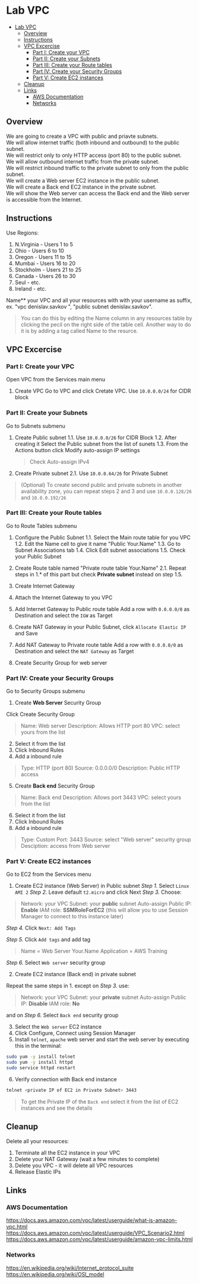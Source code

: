 # Lab VPC

- [Lab VPC](#lab-vpc)
  - [Overview](#overview)
  - [Instructions](#instructions)
  - [VPC Excercise](#vpc-excercise)
    - [Part I: Create your VPC](#part-i-create-your-vpc)
    - [Part II: Create your Subnets](#part-ii-create-your-subnets)
    - [Part III: Create your Route tables](#part-iii-create-your-route-tables)
    - [Part IV: Create your Security Groups](#part-iv-create-your-security-groups)
    - [Part V: Create EC2 instances](#part-v-create-ec2-instances)
  - [Cleanup](#cleanup)
  - [Links](#links)
    - [AWS Documentation](#aws-documentation)
    - [Networks](#networks)

## Overview

We are going to create a VPC with public and priavte subnets.  
We will allow internet traffic (both inbound and outbound) to the public subnet.  
We will restrict only to only HTTP access (port 80) to the public subnet.  
We will allow outbound internet traffic from the private subnet.  
We will restrict inbound traffic to the private subnet to only from the public subnet.  
We will create a Web server EC2 instance in the public subnet.  
We will create a Back end EC2 instance in the private subnet.  
We will show the Web server can access the Back end and the Web server is accessible from the Internet.  

## Instructions

Use Regions:

1. N.Virginia - Users 1 to 5
2. Ohio - Users 6 to 10
3. Oregon - Users 11 to 15
4. Mumbai - Users 16 to 20
5. Stockholm - Users 21 to 25
6. Canada - Users 26 to 30
7. Seul - etc.
8. Ireland - etc.

Name** your VPC and all your resources with with your username as suffix, ex. "vpc denislav.savkov ", "public subnet denislav.savkov".
> You can do this by editing the Name column in any resources table by clicking the pecil on the right side of the table cell.
Another way to do it is by adding a tag called Name to the resurce.

## VPC Excercise

### Part I: Create your VPC

Open VPC from the Services main menu

1. Create VPC
Go to VPC and click Cretate VPC.
Use `10.0.0.0/24` for CIDR block

### Part II: Create your Subnets

Go to Subnets submenu

1. Create Public subnet
   1.1. Use `10.0.0.0/26` for CIDR Block
   1.2. After creating it Select the Public subnet from the list of sunets
   1.3. From the Actions button click Modify auto-assign IP settings
   > Check Auto-assign IPv4

2. Create Private subnet
   2.1. Use `10.0.0.64/26` for Private Subnet

> (Optional) To create second public and private subnets in another availability zone, you can repeat steps 2 and 3 and use `10.0.0.128/26` and `10.0.0.192/26`

### Part III: Create your Route tables

Go to Route Tables submenu

1. Configure the Public Subnet
1.1. Select the Main route table for you VPC
1.2. Edit the Name cell to give it name "Public Your.Name"
1.3. Go to Subnet Associations tab
1.4. Click Edit subnet associations
1.5. Check your Public Subnet

2. Create Route table named "Private route table Your.Name"
2.1. Repeat steps in 1.* of this part but check **Private subnet** instead on step 1.5.

3. Create Internet Gateway
4. Attach the Internet Gateway to you VPC
5. Add Internet Gateway to Public route table
Add a row with `0.0.0.0/0` as Destination and select the `IGW` as Target
1. Create NAT Gateway in your Public Subnet, click `Allocate Elastic IP` and Save
2. Add NAT Gateway to Private route table
Add a row with `0.0.0.0/0` as Destination and select the `NAT Gateway` as Target
8. Create Security Group for web server

### Part IV: Create your Security Groups

Go to Security Groups submenu

1. Create **Web Server** Security Group

Click Create Security Group
> Name: Web server
> Description: Allows HTTP port 80
> VPC: select yours from the list

2. Select it from the list
3. Click Inbound Rules
4. Add a inbound rule
> Type: HTTP (port 80)
> Source: 0.0.0.0/0
> Description: Public HTTP access

5. Create **Back end** Security Group
> Name: Back end
> Description: Allows port 3443
> VPC: select yours from the list

6. Select it from the list
7. Click Inbound Rules
8. Add a inbound rule
> Type: Custom
> Port: 3443
> Source: select "Web server" security group
> Desciption: access from Web server

### Part V: Create EC2 instances

Go to EC2 from the Services menu

1. Create EC2 instance (Web Server) in Public subnet
*Step 1.* Select `Linux AMI 2`
*Step 2.* Leave default `t2.micro` and click Next
*Step 3.* Choose:

> Network: your VPC
> Subnet: your **public** subnet
> Auto-assign Public IP: **Enable**
> IAM role: **SSMRoleForEC2** (this will allow you to use Session Manager to connect to this instance later)

*Step 4.* Click `Next: Add Tags`

*Step 5.* Click `Add tags` and add tag 
> Name = Web Server Your.Name
> Application = AWS Training

*Step 6.* Select `Web server` security group

2. Create EC2 instance (Back end) in private subnet

Repeat the same steps in 1. except on *Step 3.* use:
> Network: your VPC
> Subnet: your **private** subnet
> Auto-assign Public IP: **Disable**
> IAM role: **No**

and on *Step 6.* Select `Back end` security group

3. Select the `Web server` EC2 instance
4. Click Configure, Connect using Session Manager
5. Install `telnet`, `apache` web server and start the web server by executing this in the terminal:

```bash
sudo yum -y install telnet
sudo yum -y install httpd
sudo service httpd restart
```

6. Verify connection with Back end instance

```bash
telnet <private IP of EC2 in Private Subnet> 3443
```

> To get the Private IP of the `Back end` select it from the list of EC2 instances and see the details

## Cleanup

Delete all your resources:

1. Terminate all the EC2 instance in your VPC
2. Delete your NAT Gateway (wait a few minutes to complete)
3. Delete you VPC - it will delete all VPC resources
4. Release Elastic IPs

## Links

### AWS Documentation

https://docs.aws.amazon.com/vpc/latest/userguide/what-is-amazon-vpc.html
https://docs.aws.amazon.com/vpc/latest/userguide/VPC_Scenario2.html
https://docs.aws.amazon.com/vpc/latest/userguide/amazon-vpc-limits.html

### Networks

https://en.wikipedia.org/wiki/Internet_protocol_suite  
https://en.wikipedia.org/wiki/OSI_model
